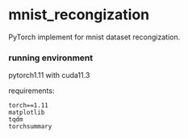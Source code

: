 # mnist_recongization
PyTorch implement for mnist dataset recongization.

### running environment
pytorch1.11 with cuda11.3

requirements:
```shell
torch==1.11
matplotlib
tqdm
torchsummary
```
